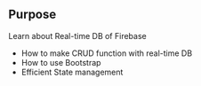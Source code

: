 ## Purpose

Learn about Real-time DB of Firebase
    
- How to make CRUD function with real-time DB
- How to use Bootstrap
- Efficient State management
